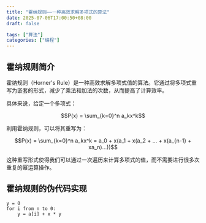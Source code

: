 ```yaml
---
title: "霍纳规则——一种高效求解多项式的算法"
date: 2025-07-06T17:00:50+08:00
draft: false

tags: ["算法"]
categories: ["编程"]
---
```


## 霍纳规则简介

霍纳规则（Horner's Rule）是一种高效求解多项式值的算法。它通过将多项式重写为嵌套的形式，减少了乘法和加法的次数，从而提高了计算效率。

具体来说，给定一个多项式：

$$P(x) = \sum_{k=0}^n a_kx^k$$

利用霍纳规则，可以将其重写为：

$$P(x) = \sum_{k=0}^n a_kx^k =  a_0 + x(a_1 + x(a_2 + ... + x(a_{n-1} + xa_n)...))$$

这种重写形式使得我们可以通过一次遍历来计算多项式的值，而不需要进行很多次重复的幂运算操作。

## 霍纳规则的伪代码实现

```
y = 0
for i from n to 0:
    y = a[i] + x * y
```